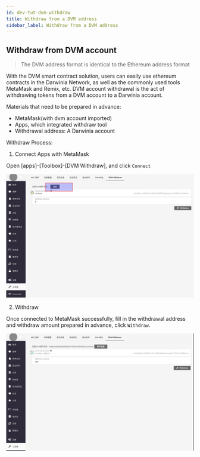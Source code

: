```yaml
---
id: dev-tut-dvm-withdraw
title: Withdraw from a DVM address
sidebar_label: Withdraw from a DVM address
---
```


## Withdraw from DVM account

> The DVM address format is identical to the Ethereum address format

With the DVM smart contract solution, users can easily use ethereum contracts in the Darwinia Network, as well as the
commonly used tools MetaMask and Remix, etc. DVM account withdrawal is the act of withdrawing tokens from a DVM account
to a Darwinia account.

Materials that need to be prepared in advance:

- MetaMask(with dvm account imported)
- Apps, which integrated withdraw tool
- Withdrawal address: A Darwinia account

Withdraw Process:

1. Connect Apps with MetaMask

Open [apps]-[Toolbox]-[DVM Withdraw], and click `Connect`

![connect](assets/wiki-tut-dvm-withdraw-01.png)

2. Withdraw

Once connected to MetaMask successfully, fill in the withdrawal address and withdraw amount prepared in advance, click `Withdraw`.

![withdraw](assets/wiki-tut-dvm-withdraw-02.png)